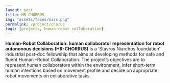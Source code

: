 ```yaml
---
layout: post
title: HR-CHORRUS 
img: "assets/faces/misc.png"
permalink: /project/chorus
tags: [projects, human-robot collaboration]
---
```



**Human-Robot Collaboration: human collaborator representation for robot
autononous decisions (HR-CHORRUS)** is a ‘Stavros Niarchos foundation’ industrial post-doc fellowship that aims at
developing methods for safe and fluent Human –Robot Collaboration. The project’s objectives are to
represent human collaborators within the environment, infer short-term human intentions based on
movement profile and decide on appropriate robot movements on collaborative tasks.
